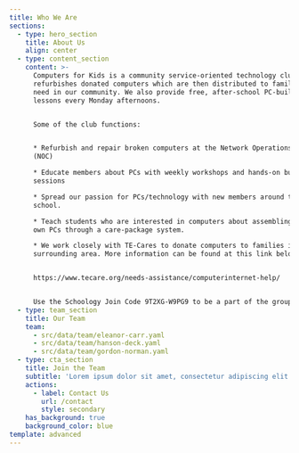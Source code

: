```yaml
---
title: Who We Are
sections:
  - type: hero_section
    title: About Us
    align: center
  - type: content_section
    content: >-
      Computers for Kids is a community service-oriented technology clubs that
      refurbishes donated computers which are then distributed to families in
      need in our community. We also provide free, after-school PC-building
      lessons every Monday afternoons.


      Some of the club functions:


      * Refurbish and repair broken computers at the Network Operations Center
      (NOC)

      * Educate members about PCs with weekly workshops and hands-on build
      sessions

      * Spread our passion for PCs/technology with new members around the
      school.

      * Teach students who are interested in computers about assembling their
      own PCs through a care-package system.

      * We work closely with TE-Cares to donate computers to families in the
      surrounding area. More information can be found at this link below:


      https://www.tecare.org/needs-assistance/computerinternet-help/


      Use the Schoology Join Code 9T2XG-W9PG9 to be a part of the group!
  - type: team_section
    title: Our Team
    team:
      - src/data/team/eleanor-carr.yaml
      - src/data/team/hanson-deck.yaml
      - src/data/team/gordon-norman.yaml
  - type: cta_section
    title: Join the Team
    subtitle: 'Lorem ipsum dolor sit amet, consectetur adipiscing elit.'
    actions:
      - label: Contact Us
        url: /contact
        style: secondary
    has_background: true
    background_color: blue
template: advanced
---
```

